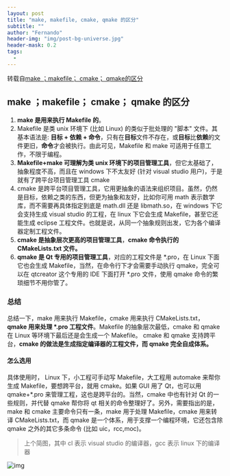 ```yaml
---
layout: post
title: "make, makefile, cmake, qmake 的区分"
subtitle: ""
author: "Fernando"
header-img: "img/post-bg-universe.jpg"
header-mask: 0.2
tags:
  - 
---
```


转载自[make ；makefile； cmake； qmake的区分](https://www.cnblogs.com/Jessica-jie/p/7689182.html)



## make ；makefile； cmake； qmake 的区分

1. **make 是用来执行 Makefile 的**。
2. Makefile 是类 unix 环境下 (比如 Linux) 的类似于批处理的 "脚本" 文件。其基本语法是: **目标 + 依赖 + 命令**，只有在**目标**文件不存在，或**目标**比**依赖**的文件更旧，**命令**才会被执行。由此可见，Makefile 和 make 可适用于任意工作，不限于编程。
3. **Makefile+make 可理解为类 unix 环境下的项目管理工具**，但它太基础了，抽象程度不高，而且在 windows 下不太友好 (针对 visual studio 用户)，于是就有了跨平台项目管理工具 cmake
4. cmake 是跨平台项目管理工具，它用更抽象的语法来组织项目。虽然，仍然是目标，依赖之类的东西，但更为抽象和友好，比如你可用 math 表示数学库，而不需要再具体指定到底是 math.dll 还是 libmath.so，在 windows 下它会支持生成 visual studio 的工程，在 linux 下它会生成 Makefile，甚至它还能生成 eclipse 工程文件。也就是说，从同一个抽象规则出发，它为各个编译器定制工程文件。
5. **cmake 是抽象层次更高的项目管理工具**，**cmake 命令执行的 CMakeLists.txt 文件。**
6. **qmake 是 Qt 专用的项目管理工具**，对应的工程文件是 *.pro，在 Linux 下面它也会生成 Makefile，当然，在命令行下才会需要手动执行 qmake，完全可以在 qtcreator 这个专用的 IDE 下面打开 *.pro 文件，使用 qmake 命令的繁琐细节不用你管了。

### 总结
总结一下，make 用来执行 Makefile，cmake 用来执行 CMakeLists.txt，**qmake 用来处理 \*.pro 工程文件**。Makefile 的抽象层次最低，cmake 和 qmake 在 Linux 等环境下最后还是会生成一个 Makefile。
cmake 和 qmake 支持跨平台，**cmake 的做法是生成指定编译器的工程文件，而 qmake 完全自成体系。**

#### 怎么选用
具体使用时，
Linux 下，小工程可手动写 Makefile，大工程用 automake 来帮你生成 Makefile，要想跨平台，就用 cmake。如果 GUI 用了 Qt，也可以用 qmake+*.pro 来管理工程，这也是跨平台的。当然，cmake 中也有针对 Qt 的一些规则，并代替 qmake 帮你将 qt 相关的命令整理好了。另外，需要指出的是，make 和 cmake 主要命令只有一条，make 用于处理 Makefile，cmake 用来转译 CMakeLists.txt，而 qmake 是一个体系，用于支撑一个编程环境，它还包含除 qmake 之外的其它多条命令 (比如 uic，rcc,moc)。



> 上个简图，其中 cl 表示 visual studio 的编译器，gcc 表示 linux 下的编译器

![img](https://images2017.cnblogs.com/blog/1034872/201710/1034872-20171018213217037-2085649960.png)